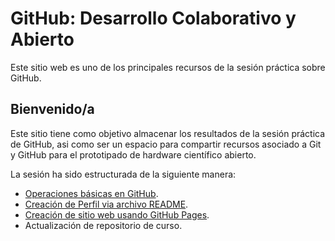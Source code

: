 ---
---
# GitHub: Desarrollo Colaborativo y Abierto

Este sitio web es uno de los principales recursos de la sesión práctica sobre GitHub.

## Bienvenido/a

Este sitio tiene como objetivo almacenar los resultados de la sesión práctica de GitHub, asi como ser un espacio para compartir recursos asociado a Git y GitHub para el prototipado de hardware científico abierto.

La sesión ha sido estructurada de la siguiente manera:

- [Operaciones básicas en GitHub](https://github.com/skills/introduction-to-github).
- [Creación de Perfil via archivo README](https://docs.github.com/en/account-and-profile/setting-up-and-managing-your-github-profile/customizing-your-profile/managing-your-profile-readme).
- [Creación de sitio web usando GitHub Pages](https://github.com/skills/github-pages).
- Actualización de repositorio de curso.
